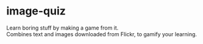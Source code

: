 # image-quiz

Learn boring stuff by making a game from it.   
Combines text and images downloaded from Flickr, to gamify your learning.
